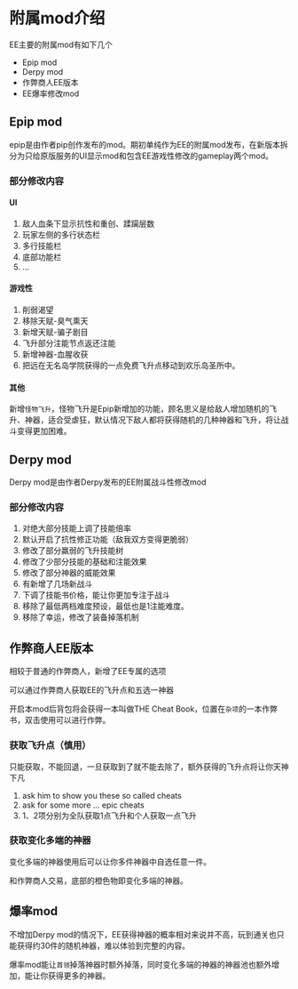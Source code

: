 # 附属mod介绍

EE主要的附属mod有如下几个

- Epip mod
- Derpy mod
- 作弊商人EE版本
- EE爆率修改mod

## Epip mod

epip是由作者pip创作发布的mod。期初单纯作为EE的附属mod发布，在新版本拆分为只给原版服务的UI显示mod和包含EE游戏性修改的gameplay两个mod。

### 部分修改内容

#### UI

1. 敌人血条下显示抗性和重创、蹂躏层数
2. 玩家左侧的多行状态栏
3. 多行技能栏
4. 底部功能栏
5. ...

#### 游戏性

1. 削弱渴望
2. 移除天赋-臭气熏天
3. 新增天赋-骗子剧目
4. 飞升部分注能节点返还注能
5. 新增神器-血腥收获
6. 把远在无名岛学院获得的一点免费飞升点移动到欢乐岛圣所中。

#### 其他

新增`怪物飞升`，怪物飞升是Epip新增加的功能，顾名思义是给敌人增加随机的飞升、神器，适合受虐狂，默认情况下敌人都将获得随机的几种神器和飞升，将让战斗变得更加困难。

## Derpy mod

Derpy mod是由作者Derpy发布的EE附属战斗性修改mod

### 部分修改内容

1. 对绝大部分技能上调了技能倍率
2. 默认开启了抗性修正功能（敌我双方变得更脆弱）
3. 修改了部分羸弱的飞升技能树
4. 修改了少部分技能的基础和注能效果
5. 修改了部分神器的威能效果
6. 有新增了几场新战斗
7. 下调了技能书价格，能让你更加专注于战斗
8. 移除了最低两档难度预设，最低也是1注能难度。
9. 移除了幸运，修改了装备掉落机制

## 作弊商人EE版本

相较于普通的作弊商人，新增了EE专属的选项

可以通过作弊商人获取EE的飞升点和五选一神器

开启本mod后背包将会获得一本叫做THE Cheat Book，位置在`杂项`的一本作弊书，双击使用可以进行作弊。

### 获取飞升点（慎用）

只能获取，不能回退，一旦获取到了就不能去除了，额外获得的飞升点将让你天神下凡

1. ask him to show you these so called cheats
2. ask for some more ... epic cheats
3. 1、2项分别为全队获取1点飞升和个人获取一点飞升

### 获取变化多端的神器

变化多端的神器使用后可以让你多件神器中自选任意一件。

和作弊商人交易，底部的橙色物即变化多端的神器。

## 爆率mod

不增加Derpy mod的情况下，EE获得神器的概率相对来说并不高，玩到通关也只能获得约30件的随机神器，难以体验到完整的内容。

爆率mod能让`首领`掉落神器时额外掉落，同时变化多端的神器的神器池也额外增加，能让你获得更多的神器。
